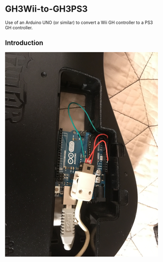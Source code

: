 # GH3Wii-to-GH3PS3
Use of an Arduino UNO (or similar) to convert a Wii GH controller to a PS3 GH controller.

## Introduction

![Arduino UNO inside a GHWT Wii 'tar](images/20180301_054042983_iOS.jpg)
